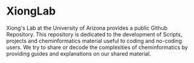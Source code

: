 # XiongLab
Xiong's Lab at the University of Arizona provides a public Github Repository. This repository is dedicated to the development of Scripts, projects and cheminformatics material useful to coding and no-coding users. We try to share or decode the complexities of cheminformatics by providing guides and explanations on our shared material.
